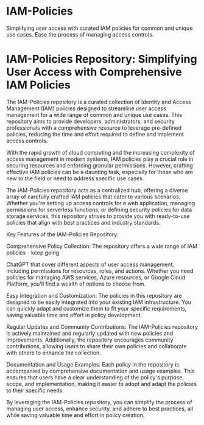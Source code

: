 # IAM-Policies
Simplifying user access with curated IAM policies for common and unique use cases. Ease the process of managing access controls.

# IAM-Policies Repository: Simplifying User Access with Comprehensive IAM Policies

The IAM-Policies repository is a curated collection of Identity and Access Management (IAM) policies designed to streamline user access management for a wide range of common and unique use cases. This repository aims to provide developers, administrators, and security professionals with a comprehensive resource to leverage pre-defined policies, reducing the time and effort required to define and implement access controls.

With the rapid growth of cloud computing and the increasing complexity of access management in modern systems, IAM policies play a crucial role in securing resources and enforcing granular permissions. However, crafting effective IAM policies can be a daunting task, especially for those who are new to the field or need to address specific use cases.

The IAM-Policies repository acts as a centralized hub, offering a diverse array of carefully crafted IAM policies that cater to various scenarios. Whether you're setting up access controls for a web application, managing permissions for serverless functions, or defining security policies for data storage services, this repository strives to provide you with ready-to-use policies that align with best practices and industry standards.

Key Features of the IAM-Policies Repository:

Comprehensive Policy Collection: The repository offers a wide range of IAM policies - keep going                 

ChatGPT
that cover different aspects of user access management, including permissions for resources, roles, and actions. Whether you need policies for managing AWS services, Azure resources, or Google Cloud Platform, you'll find a wealth of options to choose from.

Easy Integration and Customization: The policies in this repository are designed to be easily integrated into your existing IAM infrastructure. You can quickly adapt and customize them to fit your specific requirements, saving valuable time and effort in policy development.

Regular Updates and Community Contributions: The IAM-Policies repository is actively maintained and regularly updated with new policies and improvements. Additionally, the repository encourages community contributions, allowing users to share their own policies and collaborate with others to enhance the collection.

Documentation and Usage Examples: Each policy in the repository is accompanied by comprehensive documentation and usage examples. This ensures that users have a clear understanding of the policy's purpose, scope, and implementation, making it easier to adopt and adapt the policies to their specific needs.

By leveraging the IAM-Policies repository, you can simplify the process of managing user access, enhance security, and adhere to best practices, all while saving valuable time and effort in policy creation.
